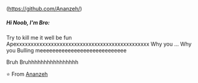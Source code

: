(https://github.com/Ananzeh/)

##### Hi Noob, I'm Bro:

Try to kill me it well be fun
Apexxxxxxxxxxxxxxxxxxxxxxxxxxxxxxxxxxxxxxxxxxxxxx
Why you ... Why you Bulling meeeeeeeeeeeeeeeeeeeeeeeeeeee

Bruh Bruhhhhhhhhhhhhhhhh


⭐️ From [Ananzeh](https://github.com/Ananzeh)
